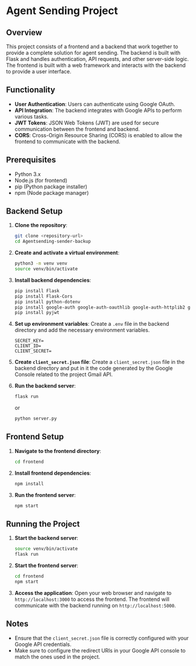 # Agent Sending Project

## Overview

This project consists of a frontend and a backend that work together to provide a complete solution for agent sending. The backend is built with Flask and handles authentication, API requests, and other server-side logic. The frontend is built with a web framework and interacts with the backend to provide a user interface.

## Functionality

- **User Authentication**: Users can authenticate using Google OAuth.
- **API Integration**: The backend integrates with Google APIs to perform various tasks.
- **JWT Tokens**: JSON Web Tokens (JWT) are used for secure communication between the frontend and backend.
- **CORS**: Cross-Origin Resource Sharing (CORS) is enabled to allow the frontend to communicate with the backend.

## Prerequisites

- Python 3.x
- Node.js (for frontend)
- pip (Python package installer)
- npm (Node package manager)

## Backend Setup

1. **Clone the repository**:
    ```sh
    git clone <repository-url>
    cd Agentsending-sender-backup
    ```

2. **Create and activate a virtual environment**:
    ```sh
    python3 -m venv venv
    source venv/bin/activate
    ```

3. **Install backend dependencies**:
    ```sh
    pip install Flask
    pip install Flask-Cors
    pip install python-dotenv
    pip install google-auth google-auth-oauthlib google-auth-httplib2 google-api-python-client
    pip install pyjwt
    ```

4. **Set up environment variables**:
    Create a `.env` file in the backend directory and add the necessary environment variables.
    ```plaintext
    SECRET_KEY=
    CLIENT_ID=
    CLIENT_SECRET=
    ```

5. **Create `client_secret.json` file**:
    Create a `client_secret.json` file in the backend directory and put in it the code generated by the Google Console related to the project Gmail API.

6. **Run the backend server**:
    ```sh
    flask run
    ```
    or 
    ```sh
    python server.py
    ```

## Frontend Setup

1. **Navigate to the frontend directory**:
    ```sh
    cd frontend
    ```

2. **Install frontend dependencies**:
    ```sh
    npm install
    ```

3. **Run the frontend server**:
    ```sh
    npm start
    ```

## Running the Project

1. **Start the backend server**:
    ```sh
    source venv/bin/activate
    flask run
    ```

2. **Start the frontend server**:
    ```sh
    cd frontend
    npm start
    ```

3. **Access the application**:
    Open your web browser and navigate to `http://localhost:3000` to access the frontend. The frontend will communicate with the backend running on `http://localhost:5000`.

## Notes

- Ensure that the `client_secret.json` file is correctly configured with your Google API credentials.
- Make sure to configure the redirect URIs in your Google API console to match the ones used in the project.

